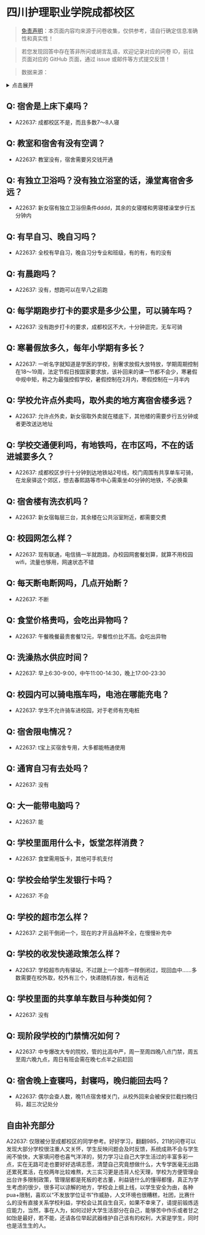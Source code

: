 # 四川护理职业学院成都校区

> [免责声明](https://colleges.chat/#_3)：本页面内容均来源于问卷收集，仅供参考，请自行确定信息准确性和真实性！

> 若您发现回答中存在答非所问或胡言乱语，欢迎记录对应的问卷 ID，前往页面对应的 GitHub 页面，通过 issue 或邮件等方式提交反馈！

> 数据来源：

<details><summary>点击展开</summary>
<ul>
<li>A22637: 匿名 (2024 年 06 月)</li>
</ul>
</details>

## Q: 宿舍是上床下桌吗？

- A22637: 成都校区不是，而且多数7～8人寝

## Q: 教室和宿舍有没有空调？

- A22637: 教室没有，宿舍需要另交钱开通

## Q: 有独立卫浴吗？没有独立浴室的话，澡堂离宿舍多远？

- A22637: 新女宿有独立卫浴但条件dddd，其余的女寝楼和男寝楼澡堂步行五分钟内

## Q: 有早自习、晚自习吗？

- A22637: 全校有早自习，晚自习分专业和班级，有的有，有的没有

## Q: 有晨跑吗？

- A22637: 没有，想跑可以在早八之前跑

## Q: 每学期跑步打卡的要求是多少公里，可以骑车吗？

- A22637: 没有跑步打卡的要求，成都校区不大，十分钟逛完，无车可骑

## Q: 寒暑假放多久，每年小学期有多长？

- A22637: 一听名字就知道是学医的学校，别奢求放假大放特放，学期周期控制在18～19周，法定节假日按国家要求放，该补回来的课一节都不会少，寒暑假中规中矩，称之为最强控假学校，暑假控制在2月内，寒假控制在一月半内

## Q: 学校允许点外卖吗，取外卖的地方离宿舍楼多远？

- A22637: 允许点外卖，新女宿取外卖就在楼底下，其他楼的需要步行五分钟或者更改送达地址

## Q: 学校交通便利吗，有地铁吗，在市区吗，不在的话进城要多久？

- A22637: 成都校区步行十分钟到达地铁站2号线，校门周围有共享单车可骑，在龙泉驿这个郊区，想去春熙路等市中心需乘坐40分钟的地铁，不必换乘

## Q: 宿舍楼有洗衣机吗？

- A22637: 新女宿每层三台，其余楼在公共浴室附近，都需要交费

## Q: 校园网怎么样？

- A22637: 现有联通，电信搞一半就跑路，办校园网套餐划算，就算不用校园wifi，流量也够用，网速状态不错

## Q: 每天断电断网吗，几点开始断？

- A22637: 不断

## Q: 食堂价格贵吗，会吃出异物吗？

- A22637: 午餐晚餐最贵套餐12元，早餐性价比不高。会吃出异物

## Q: 洗澡热水供应时间？

- A22637: 早上6:30-9:00，中午11:00-14:30，晚上17:00-23:30

## Q: 校园内可以骑电瓶车吗，电池在哪能充电？

- A22637: 学生不允许骑车进校园，对于老师有充电桩

## Q: 宿舍限电情况？

- A22637: t宝上买宿舍专用，大多都能畅通使用

## Q: 通宵自习有去处吗？

- A22637: 没有

## Q: 大一能带电脑吗？

- A22637: 能

## Q: 学校里面用什么卡，饭堂怎样消费？

- A22637: 食堂需用饭卡，其他可手机支付

## Q: 学校会给学生发银行卡吗？

- A22637: 不会

## Q: 学校的超市怎么样？

- A22637: 之前干倒闭一个，现在的才开且品种不全，在慢慢补充中

## Q: 学校的收发快递政策怎么样？

- A22637: 学校超市内有驿站，不过跟上一个超市一样倒闭过，现回血中……多数需要在校外取，校外有三个，快递随机存放，有远有近

## Q: 学校里面的共享单车数目与种类如何？

- A22637: 没有

## Q: 现阶段学校的门禁情况如何？

- A22637: 中专爆改大专的院校，管的比高中严，周一至周四晚八点门禁，周五至周六晚九点，周日有班会需在晚七点半之前赶回

## Q: 宿舍晚上查寝吗，封寝吗，晚归能回去吗？

- A22637: 偶尔会查人数，晚11点宿舍楼关门，从校外回来会被保安拦截扫晚归码，超三次记处分

## 自由补充部分

A22637: 仅限被分至成都校区的同学参考。好好学习，翻翻985，211的问卷可以发现大部分学校很注重人文关怀，学生反映问题会及时反馈，系统成熟不会与学生闹不愉快，大家填问卷也喜气洋洋的，努力学习让自己大学生活过的丰富多彩一点，实在无路可走也要好好选填志愿，清楚自己究竟想做什么，大专学医毫无出路还累死累活，在校两年比较难熬，大三实习更是违背人伦天理，学校为方便管理会出台许多限制政策，管理层都是死板的老古董，利益链什么的懂得都懂，真正为学生考虑的很少，很多可以谅解的地方，学校会上纲上线，以学生安全为由，各种pua+限制，喜欢以“不发放学位证书”作威胁，人文环境也很糟糕，社团，比赛什么的没有直接关系学校利益，学校会让其自生自灭，如果不幸来了，请提前锻炼适应能力，当然，事在人为，如何过好大学生活部分在自己，能够苦中作乐或者甘之如饴是最好，若不能，还请各位举起武器维护自己该有的权利，大家是学生，同时也是活生生的人。